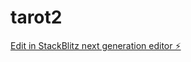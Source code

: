 # tarot2

[Edit in StackBlitz next generation editor ⚡️](https://stackblitz.com/~/github.com/kjfswat/tarot2)